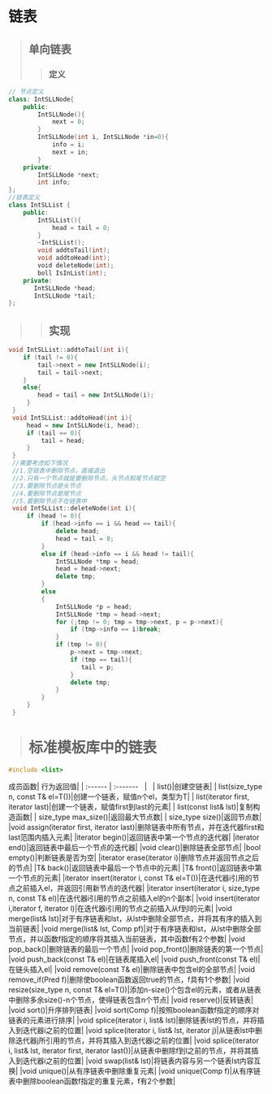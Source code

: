 # 链表
> ## 单向链表
>> ### 定义
```c++
// 节点定义
class: IntSLLNode{
    public:
        IntSLLNode(){
            next = 0;
        }
        IntSLLNode(int i, IntSLLNode *in=0){
            info = i;
            next = in;
        }
    private:
        IntSLLNode *next;
        int info;
};
//链表定义
class IntSLList {
    public:
        IntSLList(){
            head = tail = 0;
        }
        ~IntSLList();
        void addtoTail(int);
        void addtoHead(int);
        void deleteNode(int);
        boll IsInList(int);
    private:
       IntSLLNode *head;
       IntSLLNode *tail;
};
```
>> ## 实现
```c++
void IntSLList::addtoTail(int i){
    if (tail != 0){
        tail->next = new IntSLLNode(i);
        tail = tail->next;
    }
    else{
        head = tail = new IntSLLNode(i);
     }
 }
 void IntSLList::addtoHead(int i){
     head = new IntSLLNode(i, head);
     if (tail == 0){
         tail = head;
     }
 }
 //需要考虑如下情况
 //1.空链表中删除节点，直接退出
 //2.只有一个节点就是要删除节点，头节点和尾节点赋空
 //3.要删除节点是头节点
 //4.要删除节点是尾节点
 //5.要删除节点不在链表中
 void IntSLList::deleteNode(int i){
     if (head != 0){
         if (head->info == i && head == tail){
             delete head;
             head = tail = 0;
         }
         else if (head->info == i && head != tail){
             IntSLLNode *tmp = head;
             head = head->next;
             delete tmp;
         }
         else
         {
             IntSLLNode *p = head;
             IntSLLNode *tmp = head->next;
             for (;tmp != 0; tmp = tmp->next, p = p->next){
                 if (tmp->info == i)break;
             }
             if (tmp != 0){
                 p->next = tmp->next;
                 if (tmp == tail){
                    tail = p;
                 }
                 delete tmp;
             }
         }  
     }
 }
```
> # 标准模板库中的链表
```c++
#include <list>
```

成员函数| 行为返回值|
|  :------ |  :-------    |   
| list()|创建空链表|
| list(size_type n, const T& el=T())|创建一个链表，赋值n个el，类型为T|
| list(iterator first, iterator last)|创建一个链表，赋值first到last的元素|
| list(const list<T>& lst)|复制构造函数|
| size_type max_size()|返回最大节点数|
| size_type size()|返回节点数|
|void assign(iterator first, iterator last)|删除链表中所有节点，并在迭代器first和last范围内插入元素|
|iterator begin()|返回链表中第一个节点的迭代器|
|iterator end()|返回链表中最后一个节点的迭代器|
|void clear()|删除链表全部节点|
|bool empty()|判断链表是否为空|
|iterator erase(iterator i)|删除节点并返回节点之后的节点|
|T& back()|返回链表中最后一个节点中的元素|
|T& front()|返回链表中第一个节点的元素|
|iterator insert(iterator i, const T& el=T())|在迭代器i引用的节点之前插入el，并返回引用新节点的迭代器|
|iterator insert(iterator i, size_type n, const T& el)|在迭代器i引用的节点之前插入el的n个副本|
|void insert(iterator i,iterator f, iterator l)|在迭代器i引用的节点之前插入从f到l的元素|
|void merge(list<T>& lst)|对于有序链表和lst，从lst中删除全部节点，并将其有序的插入到当前链表|
|void merge(list<T>& lst, Comp pf)|对于有序链表和lst，从lst中删除全部节点，并以函数f指定的顺序将其插入当前链表，其中函数f有2个参数|
|void pop_back()|删除链表的最后一个节点|
|void pop_front()|删除链表的第一个节点|
|void push_back(const T& el)|在链表尾插入el|
|void push_front(const T& el)|在链头插入el|
|void remove(const T& el)|删除链表中包含el的全部节点|
|void remove_if(Pred f)|删除使boolean函数返回true的节点，f具有1个参数|
|void resize(size_type n, const T& el=T())|添加n-size()个包含el的元素，或者从链表中删除多余size()-n个节点，使得链表包含n个节点|
|void reserve()|反转链表|
|void sort()|升序排列链表|
|void sort(Comp f)|按照boolean函数f指定的顺序对链表的元素进行排序|
|void splice(iterator i, list<T>& lst)|删除链表lst的节点，并将插入到迭代器i之前的位置|
|void splice(iterator i, list<T>& lst, iterator j)|从链表lst中删除迭代器j所引用的节点，并将其插入到迭代器i之前的位置|
|void splice(iterator i, list<T>& lst, iterator first, iterator last())|从链表中删除f到l之前的节点，并将其插入到迭代器i之前的位置|
|void swap(list<T>& lst)|将链表内容与另一个链表lst内容互换|
|void unique()|从有序链表中删除重复元素|
|void unique(Comp f)|从有序链表中删除boolean函数f指定的重复元素，f有2个参数|
